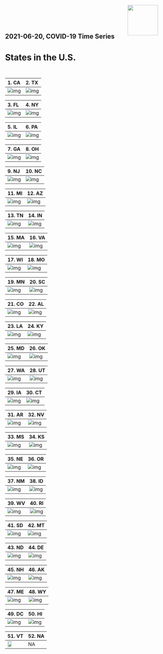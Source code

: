 <img align="right"  height="100" src="/doc/utsw-master-logo-cmyk+BI.png">

 <p>&nbsp;</p> 

 <p>&nbsp;</p> 

## 2021-06-20, COVID-19 Time Series
# States in the U.S. 


 <p>&nbsp;</p> 

|  1. CA  |  2. TX  |  
|  :---   |   :---   |  
|  ![img](/output/states_current/CA_newCases.png)  |  ![img](/output/states_current/TX_newCases.png)  |  

|  3. FL  |  4. NY  |  
|  :---   |   :---   |  
|  ![img](/output/states_current/FL_newCases.png)  |  ![img](/output/states_current/NY_newCases.png)  |  

|  5. IL  |  6. PA  |  
|  :---   |   :---   |  
|  ![img](/output/states_current/IL_newCases.png)  |  ![img](/output/states_current/PA_newCases.png)  |  

|  7. GA  |  8. OH  |  
|  :---   |   :---   |  
|  ![img](/output/states_current/GA_newCases.png)  |  ![img](/output/states_current/OH_newCases.png)  |  

|  9. NJ  |  10. NC  |  
|  :---   |   :---   |  
|  ![img](/output/states_current/NJ_newCases.png)  |  ![img](/output/states_current/NC_newCases.png)  |  

|  11. MI  |  12. AZ  |  
|  :---   |   :---   |  
|  ![img](/output/states_current/MI_newCases.png)  |  ![img](/output/states_current/AZ_newCases.png)  |  

|  13. TN  |  14. IN  |  
|  :---   |   :---   |  
|  ![img](/output/states_current/TN_newCases.png)  |  ![img](/output/states_current/IN_newCases.png)  |  

|  15. MA  |  16. VA  |  
|  :---   |   :---   |  
|  ![img](/output/states_current/MA_newCases.png)  |  ![img](/output/states_current/VA_newCases.png)  |  

|  17. WI  |  18. MO  |  
|  :---   |   :---   |  
|  ![img](/output/states_current/WI_newCases.png)  |  ![img](/output/states_current/MO_newCases.png)  |  

|  19. MN  |  20. SC  |  
|  :---   |   :---   |  
|  ![img](/output/states_current/MN_newCases.png)  |  ![img](/output/states_current/SC_newCases.png)  |  

|  21. CO  |  22. AL  |  
|  :---   |   :---   |  
|  ![img](/output/states_current/CO_newCases.png)  |  ![img](/output/states_current/AL_newCases.png)  |  

|  23. LA  |  24. KY  |  
|  :---   |   :---   |  
|  ![img](/output/states_current/LA_newCases.png)  |  ![img](/output/states_current/KY_newCases.png)  |  

|  25. MD  |  26. OK  |  
|  :---   |   :---   |  
|  ![img](/output/states_current/MD_newCases.png)  |  ![img](/output/states_current/OK_newCases.png)  |  

|  27. WA  |  28. UT  |  
|  :---   |   :---   |  
|  ![img](/output/states_current/WA_newCases.png)  |  ![img](/output/states_current/UT_newCases.png)  |  

|  29. IA  |  30. CT  |  
|  :---   |   :---   |  
|  ![img](/output/states_current/IA_newCases.png)  |  ![img](/output/states_current/CT_newCases.png)  |  

|  31. AR  |  32. NV  |  
|  :---   |   :---   |  
|  ![img](/output/states_current/AR_newCases.png)  |  ![img](/output/states_current/NV_newCases.png)  |  

|  33. MS  |  34. KS  |  
|  :---   |   :---   |  
|  ![img](/output/states_current/MS_newCases.png)  |  ![img](/output/states_current/KS_newCases.png)  |  

|  35. NE  |  36. OR  |  
|  :---   |   :---   |  
|  ![img](/output/states_current/NE_newCases.png)  |  ![img](/output/states_current/OR_newCases.png)  |  

|  37. NM  |  38. ID  |  
|  :---   |   :---   |  
|  ![img](/output/states_current/NM_newCases.png)  |  ![img](/output/states_current/ID_newCases.png)  |  

|  39. WV  |  40. RI  |  
|  :---   |   :---   |  
|  ![img](/output/states_current/WV_newCases.png)  |  ![img](/output/states_current/RI_newCases.png)  |  

|  41. SD  |  42. MT  |  
|  :---   |   :---   |  
|  ![img](/output/states_current/SD_newCases.png)  |  ![img](/output/states_current/MT_newCases.png)  |  

|  43. ND  |  44. DE  |  
|  :---   |   :---   |  
|  ![img](/output/states_current/ND_newCases.png)  |  ![img](/output/states_current/DE_newCases.png)  |  

|  45. NH  |  46. AK  |  
|  :---   |   :---   |  
|  ![img](/output/states_current/NH_newCases.png)  |  ![img](/output/states_current/AK_newCases.png)  |  

|  47. ME  |  48. WY  |  
|  :---   |   :---   |  
|  ![img](/output/states_current/ME_newCases.png)  |  ![img](/output/states_current/WY_newCases.png)  |  

|  49. DC  |  50. HI  |  
|  :---   |   :---   |  
|  ![img](/output/states_current/DC_newCases.png)  |  ![img](/output/states_current/HI_newCases.png)  |  

|  51. VT  |  52. NA  |  
|  :---   |   :---   |  
|  <img src="/output/states_current/VT_newCases.png" width="49.5%"/> |   NA  |  

